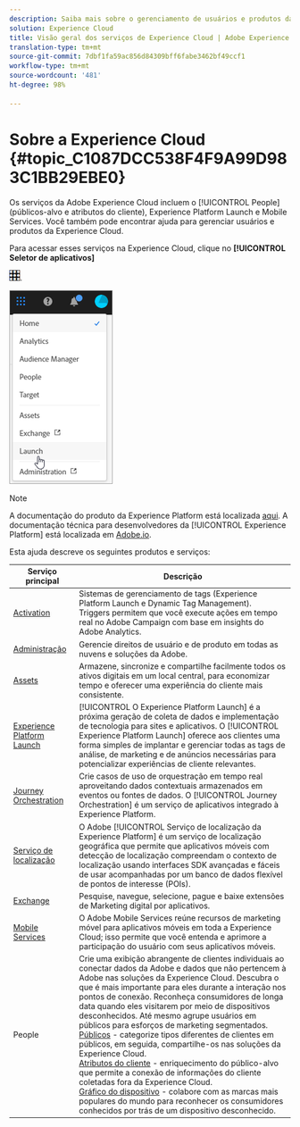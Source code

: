 ```yaml
---
description: Saiba mais sobre o gerenciamento de usuários e produtos da Adobe Experience Cloud, People (públicos e atributos do cliente), Journey Orchestration, Offers, Places, Experience Platform Launch e Mobile Services.
solution: Experience Cloud
title: Visão geral dos serviços de Experience Cloud | Adobe Experience Cloud
translation-type: tm+mt
source-git-commit: 7dbf1fa59ac856d84309bff6fabe3462bf49ccf1
workflow-type: tm+mt
source-wordcount: '481'
ht-degree: 98%

---
```



# Sobre a Experience Cloud {#topic_C1087DCC538F4F9A99D983C1BB29EBE0}

Os serviços da Adobe Experience Cloud incluem o [!UICONTROL People] (públicos-alvo e atributos do cliente), Experience Platform Launch e Mobile Services. Você também pode encontrar ajuda para gerenciar usuários e produtos da Experience Cloud.

Para acessar esses serviços na Experience Cloud, clique no **[!UICONTROL Seletor de aplicativos]**

![](assets/menu-icon.png).

![](assets/platform-core-services.png)

>[!NOTE]
>
>A documentação do produto da Experience Platform está localizada [aqui](https://docs.adobe.com/content/help/pt-BR/experience-platform/landing/home.html). A documentação técnica para desenvolvedores da [!UICONTROL Experience Platform] está localizada em [Adobe.io](https://www.adobe.io/apis/experienceplatform/home/services.html).

Esta ajuda descreve os seguintes produtos e serviços:

| Serviço principal | Descrição |
|--- |--- |
| [Activation](activation/activation.md) | Sistemas de gerenciamento de tags (Experience Platform Launch e Dynamic Tag Management).<br>Triggers permitem que você execute ações em tempo real no Adobe Campaign com base em insights do Adobe Analytics. |
| [Administração](admin-getting-started/admin-getting-started.md) | Gerencie direitos de usuário e de produto em todas as nuvens e soluções da Adobe. |
| [Assets](experience-cloud-assets/experience-cloud-assets.md) | Armazene, sincronize e compartilhe facilmente todos os ativos digitais em um local central, para economizar tempo e oferecer uma experiência do cliente mais consistente. |
| [Experience Platform Launch](https://docs.adobe.com/content/help/pt-BR/launch/using/overview.html) | [!UICONTROL O Experience Platform Launch] é a próxima geração de coleta de dados e implementação de tecnologia para sites e aplicativos. O [!UICONTROL Experience Platform Launch] oferece aos clientes uma forma simples de implantar e gerenciar todas as tags de análise, de marketing e de anúncios necessárias para potencializar experiências de cliente relevantes. |
| [Journey Orchestration](https://docs.adobe.com/content/help/pt-BR/journeys/using/journey-orchestration-home.html) | Crie casos de uso de orquestração em tempo real aproveitando dados contextuais armazenados em eventos ou fontes de dados. O [!UICONTROL Journey Orchestration] é um serviço de aplicativos integrado à Experience Platform. |
| [Serviço de localização](https://docs.adobe.com/content/help/pt-BR/places/using/home.html) | O Adobe [!UICONTROL Serviço de localização da Experience Platform] é um serviço de localização geográfica que permite que aplicativos móveis com detecção de localização compreendam o contexto de localização usando interfaces SDK avançadas e fáceis de usar acompanhadas por um banco de dados flexível de pontos de interesse (POIs). |
| [Exchange](exchange.md) | Pesquise, navegue, selecione, pague e baixe extensões de Marketing digital por aplicativos. |
| [Mobile Services](https://docs.adobe.com/content/help/pt-BR/mobile-services/using/home.html) | O Adobe Mobile Services reúne recursos de marketing móvel para aplicativos móveis em toda a Experience Cloud; isso permite que você entenda e aprimore a participação do usuário com seus aplicativos móveis. |
| People | Crie uma exibição abrangente de clientes individuais ao conectar dados da Adobe e dados que não pertencem à Adobe nas soluções da Experience Cloud. Descubra o que é mais importante para eles durante a interação nos pontos de conexão. Reconheça consumidores de longa data quando eles visitarem por meio de dispositivos desconhecidos. Até mesmo agrupe usuários em públicos para esforços de marketing segmentados.<br>[Públicos](audience-library/audience-library.md) - categorize tipos diferentes de clientes em públicos, em seguida, compartilhe-os nas soluções da Experience Cloud.<br>[Atributos do cliente](attributes/attributes.md) - enriquecimento do público-alvo que permite a conexão de informações do cliente coletadas fora da Experience Cloud.<br>[ Gráfico do dispositivo](https://landing.adobe.com/en/na/events/summit/275658-summit-co-op.html) - colabore com as marcas mais populares do mundo para reconhecer os consumidores conhecidos por trás de um dispositivo desconhecido. |
